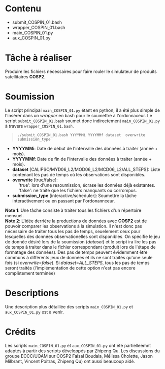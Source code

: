 # Contenu
  - submit_COSPIN_01.bash
  - wrapper_COSPIN_01.bash
  - main_COSPIN_01.py
  - aux_COSPIN_01.py

# Tâche à réaliser
Produire les fichiers nécessaires pour faire rouler le simulateur de produits satellitaires **COSP2**.

# Soumission
Le script principal `main_COSPIN_01.py` étant en python, il a été plus simple de l'insérer dans un *wrapper* en bash pour le soumettre à l'ordonnaceur. Le script `submit_COSPIN_01.bash` soumet donc indirectement `main_COSPIN_01.py` à travers `wrapper_COSPIN_01.bash`.

>`./submit_COSPIN_01.bash YYYYMMi YYYYMMf dataset  overwrite submission_type`
- **YYYYMMi**: Date de début de l'intervalle des données à traiter (année + mois).
- **YYYYMMf**: Date de fin de l'intervalle des données à traiter (année + mois).
- **dataset** [CALIPSO/MYD06_L2/MOD06_L2/MCD06_L2/ALL_STEPS]: Liste contenant les pas de temps où les observations sont disponibles.
- **overwrite** [true/false]:  
&nbsp;&nbsp;&nbsp;&nbsp; 'true': lors d'une resoumission, écrase les données déjà existantes.    
&nbsp;&nbsp;&nbsp;&nbsp; 'false': ne traite que les fichiers manquants ou corrompus.    
- **submission_type** [interactive/scheduler]: Soumettre la tâche interactivement ou en passant par l'ordonannceur.

**Note 1**: Une tâche consiste à traiter tous les fichiers d'un répertoire mensuel.    
**Note 2**: L'idée derrière la productions de données avec **COSP2** est de pouvoir comparer les observations à la simulation. Il n'est donc pas nécessaire de traiter tous les pas de temps, seuelement ceux pour lesquelles des données observationelles sont disponibles. On spécifie le jeu de donnée désiré lors de la soumission (*dataset*) et le script ira lire les pas de temps à traiter dans le fichier correspondant (produit lors de l'étape de formatage des données). Des pas de temps peuvent évidemment être communs à différents jeux de données et ils ne sont traités qu'une seule fois (si *overwrite*=*false*). Si *dataset*=*ALL_STEPS*, tous les pas de temps seront traités (l'implémentation de cette option n'est pas encore complètement terminée)

# Descriptions
Une description plus détaillée des scripts `main_COSPIN_01.py` et `aux_COSPIN_01.py` est à venir. 

# Crédits
Les scripts `main_COSPIN_01.py` et `aux_COSPIN_01.py` ont été partielleemnt adaptés à partir des scripts développés par Zhipeng Qu. Les discussions du groupe ECCC/UQAM sur COSP2 Faisal Boudala, Mélissa Cholette, Jason Milbrant, Vincent Poitras, Zhipeng Qu) ont aussi beaucoup aidé.
